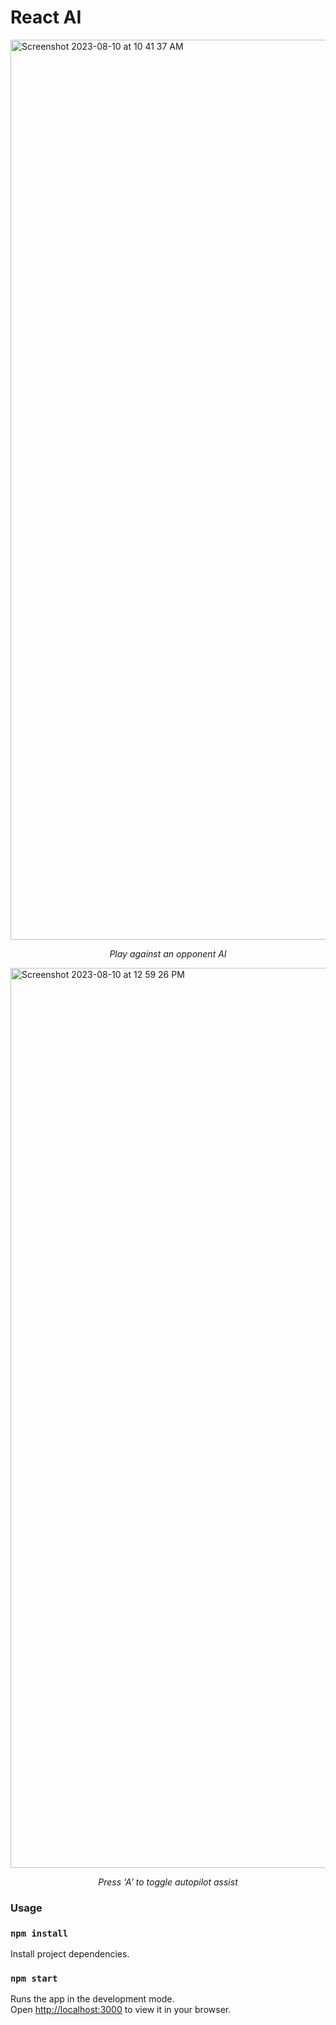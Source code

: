 # React AI

<img width="1440" alt="Screenshot 2023-08-10 at 10 41 37 AM" src="https://github.com/karamvirr/react-checkers/assets/21179214/6942450f-3ad0-4af4-9153-d66b31b7f0e6">
<p align="center"><em>Play against an opponent AI</em></p>

<img width="1440" alt="Screenshot 2023-08-10 at 12 59 26 PM" src="https://github.com/karamvirr/react-checkers/assets/21179214/9f67582e-68ed-421b-8dc6-3701b72c0cb6">
<p align="center"><em>Press 'A' to toggle autopilot assist</em></p>

### Usage

### `npm install`

Install project dependencies.

### `npm start`

Runs the app in the development mode.\
Open [http://localhost:3000](http://localhost:3000) to view it in your browser.
